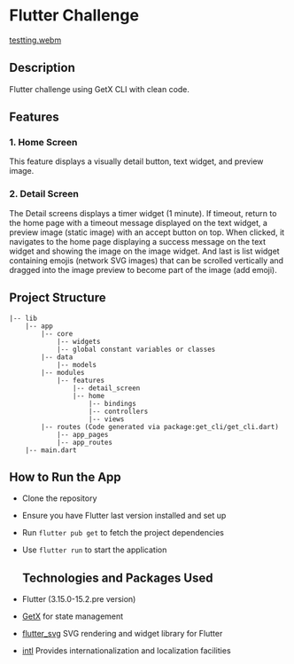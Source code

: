 # Flutter Challenge
[testting.webm](https://github.com/alghanykennedy/flutter_challange/assets/82708330/08501fbb-8706-4e95-9488-718ca34f310a)

## Description
Flutter challenge using GetX CLI with clean code.

## Features

### 1. Home Screen
This feature displays a visually detail button, text widget, and preview image.

### 2. Detail Screen
The Detail screens displays a timer widget (1 minute). If timeout, return to the home page with a timeout message displayed on the text widget, a preview image (static image) with an accept button on top. When clicked, it navigates to the home page displaying a success message on the text widget and showing the image on the image widget. And last is list widget containing emojis (network SVG images) that can be scrolled vertically and dragged into the image preview to become part of the image (add emoji).

## Project Structure
```
|-- lib
    |-- app
        |-- core
            |-- widgets
            |-- global constant variables or classes
        |-- data
            |-- models
        |-- modules
            |-- features
                |-- detail_screen
                |-- home
                    |-- bindings
                    |-- controllers
                    |-- views
        |-- routes (Code generated via package:get_cli/get_cli.dart)
            |-- app_pages
            |-- app_routes
    |-- main.dart
```

## How to Run the App

- Clone the repository
- Ensure you have Flutter last version installed and set up
- Run `flutter pub get` to fetch the project dependencies
- Use `flutter run` to start the application

  ## Technologies and Packages Used

- Flutter (3.15.0-15.2.pre version)
- [GetX](https://github.com/jonataslaw/getx) for state management 
- [flutter_svg](https://pub.dev/packages/flutter_svg) SVG rendering and widget library for Flutter
- [intl](https://pub.dev/packages/intl) Provides internationalization and localization facilities
